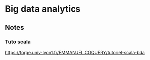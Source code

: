 # Big data analytics

## Notes

### Tuto scala

<https://forge.univ-lyon1.fr/EMMANUEL.COQUERY/tutoriel-scala-bda>
